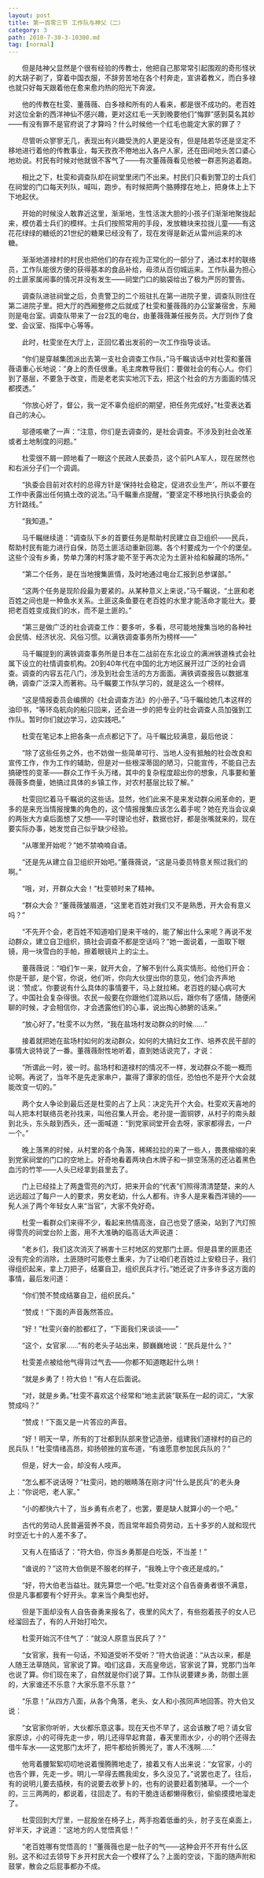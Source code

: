 ```yaml
---
layout: post
title: 第一百零三节 工作队与神父（二）
category: 3
path: 2010-7-30-3-10300.md
tag: [normal]
---
```


　　但是陆神父显然是个很有经验的传教士，他把自己那常常引起围观的奇形怪状的大胡子剃了，穿着中国衣服，不辞劳苦地在各个村奔走，宣讲着教义，而白多禄也就只好每天跟着他在愈来愈灼热的阳光下奔波。

　　他的传教在杜雯、董薇薇、白多禄和所有的人看来，都是很不成功的。老百姓对这位全新的西洋神仙不感兴趣，更对这红毛一天到晚要他们“悔罪”感到莫名其妙——有没有罪不是官府说了才算吗？什么时候他一个红毛也能定大家的罪了？

　　尽管听众寥寥无几，表现出有兴趣受洗的人更是没有，但是陆若华还是坚定不移地进行着他的传教事业，每天孜孜不倦地出入各户人家，还在田间地头苦口婆心地劝说。村民有时候对他就很不客气了——有次董薇薇看见他被一群恶狗追着跑。

　　相比之下，杜雯和调查队却在祠堂里闭门不出来。村民们只看到警卫的士兵们在祠堂的门口每天列队，喊叫，跑步。有时候把两个胳膊撑在地上，把身体上上下下地起伏。

　　开始的时候没人敢靠近这里，渐渐地，生性活泼大胆的小孩子们渐渐地聚拢起来，模仿着士兵们的模样。士兵们按照常用的手段，发放糖块来拉拢儿童——有这花花绿绿的糖纸的21世纪的糖果已经没有了，现在发得是新近从雷州运来的冰糖。

　　渐渐地道禄村的村民也把他们的存在视为正常化的一部分了，通过本村的联络员，工作队能很方便的获得基本的食品补给，毋须从百仞城运来。工作队最为担心的土匪家属闹事的情况并没有发生——祠堂门口的脑袋给出了极为严厉的警告。

　　调查队进驻祠堂之后，负责警卫的二个班驻扎在第一进院子里，调查队则住在第二进院子里。把大厅的西厢整修之后就成了杜雯和董薇薇的办公室兼宿舍，东厢则是电台室。调查队带来了一台2瓦的电台，由董薇薇兼任报务员。大厅则作了食堂、会议室、指挥中心等等。

　　此时，杜雯坐在大厅上，正回忆着出发前的一次工作指导谈话。

　　“你们是穿越集团派出去第一支社会调查工作队，”马千瞩谈话中对杜雯和董薇薇语重心长地说：“身上的责任很重。毛主席教导我们：要做社会的有心人。你们到了基层，不要急于改变，而是老老实实地沉下去，把这个社会的方方面面的情况都摸透。”

　　“你放心好了，督公，我一定不辜负组织的期望，把任务完成好。”杜雯表达着自己的决心。

　　邬德咳嗽了一声：“注意，你们是去调查的，是社会调查。不涉及到社会改革或者土地制度的问题。”

　　杜雯很不屑一顾地看了一眼这个民政人民委员，这个前PLA军人，现在居然也和右派分子们一个调调。

　　“执委会目前对农村的总得方针是‘保持社会稳定，促进农业生产’，所以不要在工作中表露出任何搞土改的说法。”马千瞩重点提醒，“要坚定不移地执行执委会的方针路线。”

　　“我知道。”

　　马千瞩继续道：“调查队下乡的首要任务是帮助村民建立自卫组织——民兵，帮助村民有能力进行自保，防范土匪活动重新回潮。各个村要成为一个个的堡垒。这些个没有乡勇，势单力薄的村落才能不至于再次沦为土匪补给和躲藏的场所。”

　　“第二个任务，是在当地搜集匪情，及时地通过电台汇报到总参谋部。”

　　“这两个任务是现阶段最为要紧的。从某种意义上来说，”马千瞩说，“土匪和老百姓之间也是一种鱼水关系。土匪这条鱼要在老百姓的水里才能活命才能壮大。要把老百姓变成我们的水，而不是土匪的。”

　　“第三是做广泛的社会调查工作：要多听，多看，尽可能地搜集当地的各种社会民情、经济状况、风俗习惯。以满铁调查事务所为榜样——”

　　马千瞩提到的满铁调查事务所是日本在二战前在东北设立的满洲铁道株式会社属下设立的社情调查机构。20到40年代在中国的北方地区展开过广泛的社会调查。调查的内容五花八门，涉及到社会生活的方方面面。满铁调查报告以数据准确，调查广泛深入而著称。马千瞩要工作队学习的，就是这么一个榜样。

　　“这是情报委员会编撰的《社会调查方法》的小册子。”马千瞩给她几本这样的油印书，“等环岛航向的船只回来，还会进一步的把专业的社会调查人员加强到工作队。暂时你们就边学习，边实践吧。”

　　杜雯在笔记本上把各条一点点都记下了。马千瞩比较满意，最后他说：

　　“除了这些任务之外，也不妨做一些简单可行、当地人没有抵触的社会改良和宣传工作，作为工作的辅助，但是对一些根深蒂固的陋习，只能宣传，不能自己去搞硬性的变革——群众工作千头万绪，其中的复杂程度超出你的想象，凡事要和董薇薇多商量，她搞过具体的乡镇工作，对农村基层比较了解。”

　　杜雯回忆着马千瞩说的这些话。显然，他们此来不是来发动群众闹革命的，更多的是来充当情报搜集的角色的，这个情报搜集应该怎么着手呢？她在充当会议桌的两张大方桌后面想了又想——平时理论也好，数据也好，都是张嘴就来的，现在要实际办事，她发觉自己似乎缺少经验。

　　“从哪里开始呢？”她不禁喃喃自语。

　　“还是先从建立自卫组织开始吧。”董薇薇说，“这是马委员特意关照过我们的啊。”

　　“哦，对，开群众大会！”杜雯顿时来了精神。

　　“群众大会？”董薇薇皱眉道，“这里老百姓对我们又不是熟悉，开大会有意义吗？”

　　“不先开个会，老百姓不知道咱们是来干啥的，能了解出什么来呢？再说不发动群众，建立自卫组织，搞社会调查不都是空话吗？”她一面说着，一面取下眼镜，用一块雪白的手帕，擦着眼镜片上的尘土。

　　董薇薇说：“咱们乍一来，就开大会，了解不到什么真实情形。给他们开会：你是干部，是个官，你说，他们听，你向大伙提出你的意见，他们会齐声地说：‘赞成’。你要说有什么具体的事情要干，马上就拉稀。老百姓的疑心病可大了。中国社会复杂得很。农民一般要在你跟他们混熟以后，跟你有了感情，随便闲聊的时候，才会相信你，才会透露他们的心事，说出掏心肺腑的话来。”

　　“放心好了。”杜雯不以为然，“我在盐场村发动群众的时候……”

　　接着就把她在盐场村如何的发动群众，如何的大搞妇女工作、培养农民干部的事情大说特说了一番。董薇薇耐性地听着，直到她话说完了，才说：

　　“所谓此一时，彼一时。盐场村和道禄村的情况不一样，发动群众不能一概而论啊。再说了，当年不是先走家串户，赢得了谭家的信任，恐怕也不是开个大会就能改变一切的。”

　　两个女人争论到最后还是杜雯的占了上风：决定先开个大会。杜雯欢天喜地的叫人把本村联络员老孙找来，叫他召集人开会。老孙提一面铜锣，从村子的南头敲到北头，东头敲到西头，还一面喊道：“到党家祠堂开会去呀，家家都得去，一户一个。”

　　晚上落黑的时候，从村里的各个角落，稀稀拉拉的来了一些人，畏畏缩缩的来到党家祠堂的门口的空地上。好奇地看着两块白木牌子和一排空荡荡的还沾着黑色血污的竹竿——人头已经拿到县里去了。

　　门上已经挂上了两盏雪亮的汽灯，把来开会的“代表”们照得清清楚楚，来的人远远超过了每户一人的要求，男女老幼，什么人都有。许多人是来看西洋镜的——髡人派了两个年轻女人来“当官”，大家不免好奇。

　　杜雯一看群众们来得不少，看起来热情高涨，自己也受了感染，站到了汽灯照得雪亮的祠堂台阶上面，用不大准确的临高话大声说道：

　　“老乡们，我们这次消灭了祸害十三村地区的党那门土匪。但是县里的匪患还没有完全的消除，土匪随时可能卷土重来，为了让咱们老百姓过上安稳日子，我们得组织起来，拿上刀把子，结寨自卫，组织民兵才行。”她还说了许多许多这方面的事情，最后发问道：

　　“你们赞不赞成结寨自卫，组织民兵。”

　　“赞成！”下面的声音轰然答应。

　　“好！”杜雯兴奋的脸都红了，“下面我们来谈谈——”

　　“这个，女官家……”有的老头子站出来，颤巍巍地说：“民兵是什么？”

　　杜雯差点被给他气得背过气去——你都不知道瞎起什么哄！

　　“就是乡勇了！符大伯！”有人在后面说。

　　“对，就是乡勇。”杜雯不喜欢这个经常和“地主武装”联系在一起的词汇，“大家赞成吗？”

　　“赞成！”下面又是一片答应的声音。

　　“好！明天一早，所有的丁壮都到队部来登记造册，组建我们道禄村的自己的民兵队！”杜雯情绪高昂，抑扬顿挫的宣布道，“有谁愿意参加民兵队的？”

　　但是，好大一会，却没有人吱声。

　　“怎么都不说话呀？”杜雯问，她的眼睛落在刚才问“什么是民兵”的老头身上：“你说吧，老人家。”

　　“小的都快六十了，当乡勇有点老了，也罢，要是缺人就算小的一个吧。”

　　古代的劳动人民普遍营养不良，而且常年超负荷劳动，五十多岁的人就和现代时空近七十的人差不多了。

　　又有人在插话了：“符大伯，你当乡勇那是白吃饭，不当差！”

　　“谁说的？”这符大伯倒是不服老的样子，“我晚上守个夜还是成的。”

　　“好，符大伯老当益壮。就先算您一个吧。”杜雯对这个自告奋勇者很不满意，但是凡事都要有个好开头。拿来当个典型也好。

　　但是下面却没有人自告奋勇来报名了，夜里的风大了，有些抱着孩子的女人已经溜回去了，有的人开始打哈欠。

　　杜雯开始沉不住气了：“就没人原意当民兵了？”

　　“女官家，我有一句话，不知道受听不受听？”符大伯说道：“从古以来，都是人随王法草随风，官家说了算。咱们这县，天高皇帝远，官家说了算，党那门当年也说了算。你们现在来了，自然就是你们说了算。工作队说要建乡勇，防御土匪的，大家谁还不乐意？大家乐意不乐意？”

　　“乐意！”从四方八面，从各个角落，老头、女人和小孩同声地回答。符大伯又说：

　　“女官家你听听，大伙都乐意这事。现在天也不早了，这会该散了吧？请女官家原谅，小的可得先走一步，明儿还得早起育苗，春天里雨水少，小的明个还得去借牛车水——这党那门太坏了，把牛都给折腾光了，害人不浅啊……”

　　他弯着腰絮絮叨叨地说着慢腾腾地走了，接着又有人出来说：“女官家，小的也告个罪，先走一步。明儿一早得去瞧我闺女，多久没见了。”说罢也走了。往后，有的说明儿要去插秧，有的说要去收萝卜的，也有的说要赶着割猪草。一个一个的，三三两两的，都说着，往回走了。有的干脆连话都懒得敷衍，偷偷摸摸地溜走了。

　　杜雯回到大厅里，一屁股坐在椅子上，两手抱着低垂的头，肘子支在桌面上，好半天，才说道：“这地方的人觉悟真低！”

　　“老百姓哪有觉悟高的！”董薇薇也是一肚子的气——这种会开不开有什么区别。这不和过去领导下乡开村民大会一个模样了么？上面的空谈，下面的随声附和鼓掌，散会之后屁事都办不成。
